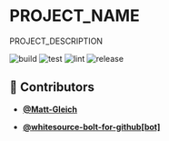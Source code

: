 <!-- DO NOT REMOVE - contributor_list:data:start:["Matt-Gleich", "whitesource-bolt-for-github[bot]"]:end -->

# PROJECT_NAME

PROJECT_DESCRIPTION

![build](https://github.com/Matt-Gleich/PROJECT_NAME/workflows/build/badge.svg)
![test](https://github.com/Matt-Gleich/PROJECT_NAME/workflows/test/badge.svg)
![lint](https://github.com/Matt-Gleich/PROJECT_NAME/workflows/lint/badge.svg)
![release](https://github.com/Matt-Gleich/PROJECT_NAME/workflows/release/badge.svg)

<!-- DO NOT REMOVE - contributor_list:start -->

## 👥 Contributors

- **[@Matt-Gleich](https://github.com/Matt-Gleich)**

- **[@whitesource-bolt-for-github[bot]](https://github.com/apps/whitesource-bolt-for-github)**

<!-- DO NOT REMOVE - contributor_list:end -->
